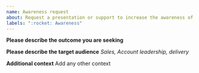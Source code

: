 ```yaml
---
name: Awareness request
about: Request a presentation or support to increase the awareness of  digitalexplorer.dxc.com
labels: ":rocket: Awareness"
---
```



**Please describe the outcome you are seeking**



**Please describe the target audience**
_Sales, Account leadership, delivery_





**Additional context**
Add any other context